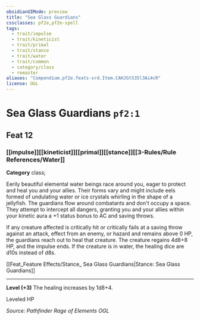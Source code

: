 ```yaml
---
obsidianUIMode: preview
title: "Sea Glass Guardians"
cssclasses: pf2e,pf2e-spell
tags:
  - trait/impulse
  - trait/kineticist
  - trait/primal
  - trait/stance
  - trait/water
  - trait/common
  - category/class
  - remaster
aliases: "Compendium.pf2e.feats-srd.Item.CAHJGt535l3Ai4cR"
license: OGL
---
```

# Sea Glass Guardians `pf2:1`
## Feat 12
### [[impulse]][[kineticist]][[primal]][[stance]][[3-Rules/Rule References/Water]]

**Category** class; 




Eerily beautiful elemental water beings race around you, eager to protect and heal you and your allies. Their forms vary and might include eels formed of undulating water or ice crystals whirling in the shape of a jellyfish. The guardians flow around combatants and don't occupy a space. They attempt to intercept all dangers, granting you and your allies within your kinetic aura a +1 status bonus to AC and saving throws.

If any creature affected is critically hit or critically fails at a saving throw against an attack, effect from an enemy, or hazard and remains above 0 HP, the guardians reach out to heal that creature. The creature regains 4d8+8 HP, and the impulse ends. If the creature is in water, the healing dice are d10s instead of d8s.

[[Feat_Feature Effects/Stance_ Sea Glass Guardians|Stance: Sea Glass Guardians]]

* * *

**Level (+3)** The healing increases by 1d8+4.

Leveled HP

*Source: Pathfinder Rage of Elements*
*OGL*